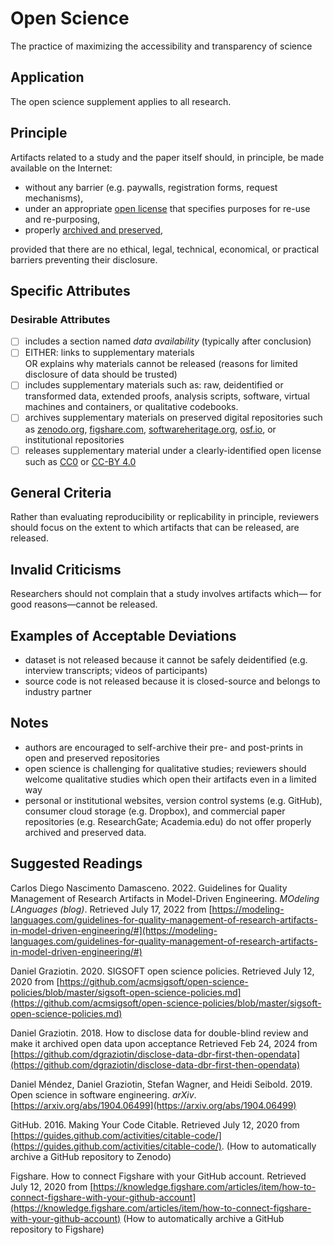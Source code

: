 # Open Science
The practice of maximizing the accessibility and transparency of science

## Application
The open science supplement applies to all research.

## Principle

Artifacts related to a study and the paper itself should, in principle, be made available on the Internet:

- without any barrier (e.g. paywalls, registration forms, request mechanisms),
- under an appropriate [open license](https://pantonprinciples.org/) that specifies purposes for re-use and re-purposing,
- properly [archived and preserved](https://en.wikipedia.org/wiki/Research_data_archiving),

provided that there are no ethical, legal, technical, economical, or practical barriers preventing their disclosure.

## Specific Attributes

### Desirable Attributes
- [ ]  includes a section named _data availability_ (typically after conclusion)
- [ ] EITHER: links to supplementary materials   
  OR explains why materials cannot be released (reasons for limited disclosure of data should be trusted)
- [ ] includes supplementary materials such as: raw, deidentified or transformed data, extended proofs, analysis scripts, software, virtual machines and containers, or qualitative codebooks.
- [ ] archives supplementary materials on preserved digital repositories such as [zenodo.org](https://zenodo.org/), [figshare.com](http://figshare.com/), [softwareheritage.org](https://www.softwareheritage.org/), [osf.io](https://osf.io/), or institutional repositories
- [ ] releases supplementary material under a clearly-identified open license such as [CC0](https://creativecommons.org/share-your-work/public-domain/cc0/) or [CC-BY 4.0](https://creativecommons.org/licenses/by/4.0/)

## General Criteria

Rather than evaluating reproducibility or replicability in principle, reviewers should focus on the extent to which artifacts that can be released, are released.

## Invalid Criticisms

Researchers should not complain that a study involves artifacts which— for good reasons—cannot be released.

## Examples of Acceptable Deviations

- dataset is not released because it cannot be safely deidentified (e.g. interview transcripts; videos of participants)
- source code is not released because it is closed-source and belongs to industry partner

## Notes

- authors are encouraged to self-archive their pre- and post-prints in open and preserved repositories
- open science is challenging for qualitative studies; reviewers should welcome qualitative studies which open their artifacts even in a limited way
- personal or institutional websites, version control systems (e.g. GitHub), consumer cloud storage (e.g. Dropbox), and commercial paper repositories (e.g. ResearchGate; Academia.edu) do not offer properly archived and preserved data.

## Suggested Readings

Carlos Diego Nascimento Damasceno. 2022. Guidelines for Quality Management of Research Artifacts in Model-Driven Engineering. _MOdeling LAnguages (blog)_. Retrieved July 17, 2022 from [https://modeling-languages.com/guidelines-for-quality-management-of-research-artifacts-in-model-driven-engineering/#](https://modeling-languages.com/guidelines-for-quality-management-of-research-artifacts-in-model-driven-engineering/#)

Daniel Graziotin. 2020. SIGSOFT open science policies. Retrieved July 12, 2020 from [https://github.com/acmsigsoft/open-science-policies/blob/master/sigsoft-open-science-policies.md](https://github.com/acmsigsoft/open-science-policies/blob/master/sigsoft-open-science-policies.md)

Daniel Graziotin. 2018. How to disclose data for double-blind review and make it archived open data upon acceptance
Retrieved Feb 24, 2024 from [https://github.com/dgraziotin/disclose-data-dbr-first-then-opendata](https://github.com/dgraziotin/disclose-data-dbr-first-then-opendata)

Daniel Méndez, Daniel Graziotin, Stefan Wagner, and Heidi Seibold. 2019. Open science in software engineering. _arXiv_. [https://arxiv.org/abs/1904.06499](https://arxiv.org/abs/1904.06499)

GitHub. 2016. Making Your Code Citable. Retrieved July 12, 2020 from [https://guides.github.com/activities/citable-code/](https://guides.github.com/activities/citable-code/). (How to automatically archive a GitHub repository to Zenodo)

Figshare. How to connect Figshare with your GitHub account. Retrieved July 12, 2020 from [https://knowledge.figshare.com/articles/item/how-to-connect-figshare-with-your-github-account](https://knowledge.figshare.com/articles/item/how-to-connect-figshare-with-your-github-account) (How to automatically archive a GitHub repository to Figshare)
